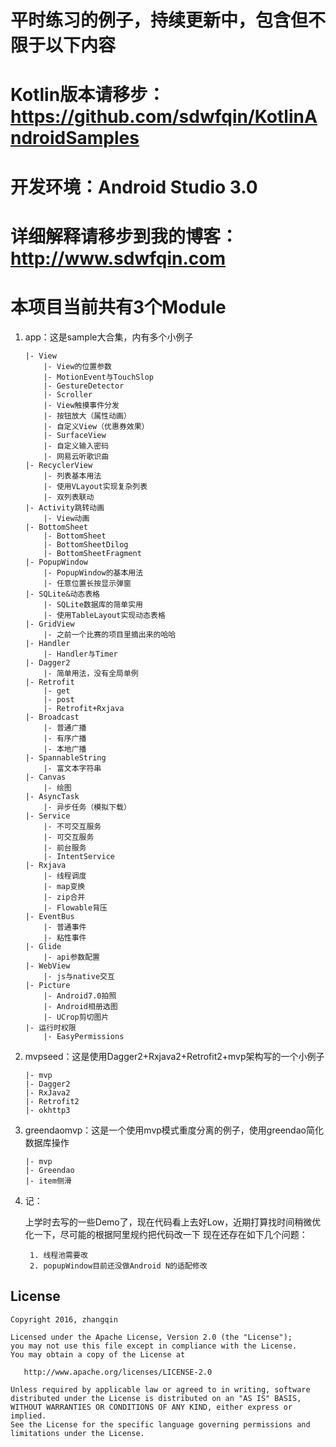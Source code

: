 # 平时练习的例子，持续更新中，包含但不限于以下内容
# Kotlin版本请移步：https://github.com/sdwfqin/KotlinAndroidSamples
# 开发环境：Android Studio 3.0
# 详细解释请移步到我的博客：http://www.sdwfqin.com
# 本项目当前共有3个Module

1. app：这是sample大合集，内有多个小例子

    ```
    |- View
        |- View的位置参数
        |- MotionEvent与TouchSlop
        |- GestureDetector
        |- Scroller
        |- View触摸事件分发
        |- 按钮放大（属性动画）
        |- 自定义View（优惠券效果）
        |- SurfaceView
        |- 自定义输入密码
        |- 网易云听歌识曲
    |- RecyclerView
        |- 列表基本用法
        |- 使用VLayout实现复杂列表
        |- 双列表联动
    |- Activity跳转动画
        |- View动画
    |- BottomSheet
        |- BottomSheet
        |- BottomSheetDilog
        |- BottomSheetFragment
    |- PopupWindow
        |- PopupWindow的基本用法
        |- 任意位置长按显示弹窗
    |- SQLite&动态表格
        |- SQLite数据库的简单实用
        |- 使用TableLayout实现动态表格
    |- GridView
        |- 之前一个比赛的项目里摘出来的哈哈
    |- Handler
        |- Handler与Timer
    |- Dagger2
        |- 简单用法，没有全局单例
    |- Retrofit
        |- get
        |- post
        |- Retrofit+Rxjava
    |- Broadcast
        |- 普通广播
        |- 有序广播
        |- 本地广播
    |- SpannableString
        |- 富文本字符串
    |- Canvas
        |- 绘图
    |- AsyncTask
        |- 异步任务（模拟下载）
    |- Service
        |- 不可交互服务
        |- 可交互服务
        |- 前台服务
        |- IntentService
    |- Rxjava
        |- 线程调度
        |- map变换
        |- zip合并
        |- Flowable背压
    |- EventBus
        |- 普通事件
        |- 粘性事件
    |- Glide
        |- api参数配置
    |- WebView
        |- js与native交互
    |- Picture
        |- Android7.0拍照
        |- Android相册选图
        |- UCrop剪切图片
    |- 运行时权限
        |- EasyPermissions
    ```

2. mvpseed：这是使用Dagger2+Rxjava2+Retrofit2+mvp架构写的一个小例子

    ```
    |- mvp
    |- Dagger2
    |- RxJava2
    |- Retrofit2
    |- okhttp3
    ```

3. greendaomvp：这是一个使用mvp模式重度分离的例子，使用greendao简化数据库操作

    ```
    |- mvp
    |- Greendao
    |- item侧滑
    ```
    
4. 记：
    
    上学时去写的一些Demo了，现在代码看上去好Low，近期打算找时间稍微优化一下，尽可能的根据阿里规约把代码改一下
    现在还存在如下几个问题：
    
        1. 线程池需要改
        2. popupWindow目前还没做Android N的适配修改

## License

```
Copyright 2016, zhangqin

Licensed under the Apache License, Version 2.0 (the "License");
you may not use this file except in compliance with the License.
You may obtain a copy of the License at

   http://www.apache.org/licenses/LICENSE-2.0

Unless required by applicable law or agreed to in writing, software
distributed under the License is distributed on an "AS IS" BASIS,
WITHOUT WARRANTIES OR CONDITIONS OF ANY KIND, either express or implied.
See the License for the specific language governing permissions and
limitations under the License.
```